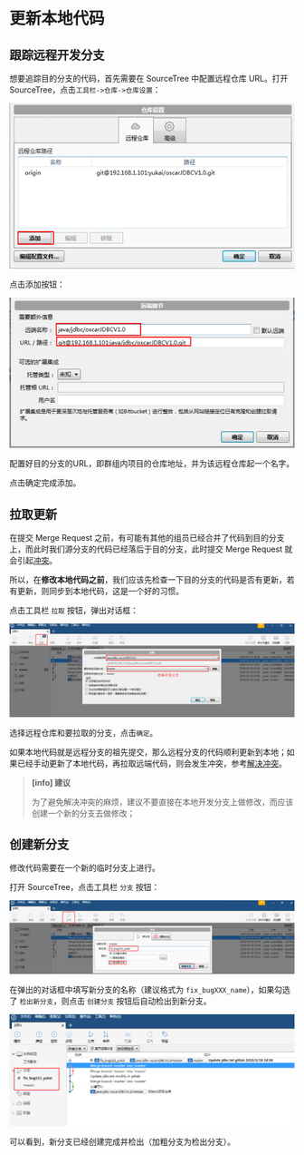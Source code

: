 # 更新本地代码

## 跟踪远程开发分支

想要追踪目的分支的代码，首先需要在 SourceTree 中配置远程仓库 URL。打开  SourceTree，点击`工具栏->仓库->仓库设置`：

![](/assets/sourcetree-add-url.png)

点击添加按钮：

![](/assets/sourcetree-url-detail.png)

配置好目的分支的URL，即群组内项目的仓库地址，并为该远程仓库起一个名字。

点击确定完成添加。

## 拉取更新

在提交 Merge Request 之前，有可能有其他的组员已经合并了代码到目的分支上，而此时我们源分支的代码已经落后于目的分支，此时提交 Merge Request 就会引起[冲突](https://about.gitlab.com/2016/09/06/resolving-merge-conflicts-from-the-gitlab-ui/)。

所以，在**修改本地代码之前**，我们应该先检查一下目的分支的代码是否有更新，若有更新，则同步到本地代码，这是一个好的习惯。

点击工具栏 `拉取` 按钮，弹出对话框：

![](/assets/sourcetree-pull.png)

选择远程仓库和要拉取的分支，点击`确定`。

如果本地代码就是远程分支的祖先提交，那么远程分支的代码顺利更新到本地；如果已经手动更新了本地代码，再拉取远端代码，则会发生冲突，参考[解决冲突](/others/merge-conflict)。

> **[info] 建议**
>
> 为了避免解决冲突的麻烦，建议不要直接在本地开发分支上做修改，而应该创建一个新的分支去做修改；

## 创建新分支

修改代码需要在一个新的临时分支上进行。
 
打开 SourceTree，点击工具栏 `分支` 按钮：

![](/assets/sourcetree-check-branch.png)

在弹出的对话框中填写新分支的名称（建议格式为 `fix_bugXXX_name`），如果勾选了 `检出新分支`，则点击 `创建分支` 按钮后自动检出到新分支。

![](/assets/sourcetree-show-newbranch.png)

可以看到，新分支已经创建完成并检出（加粗分支为检出分支）。






